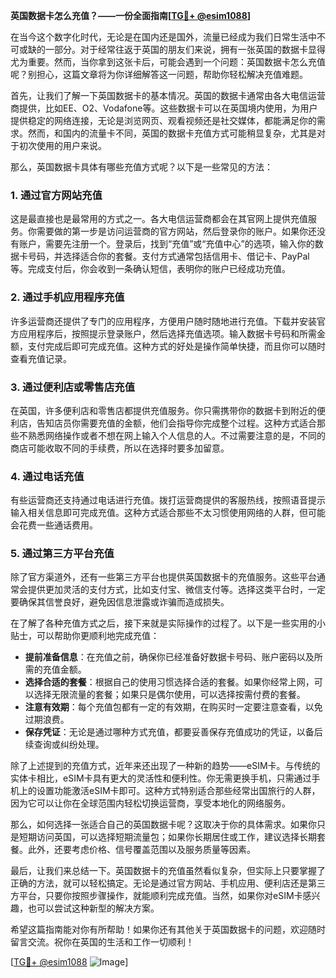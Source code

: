 **英国数据卡怎么充值？——一份全面指南[[TG💪+ @esim1088](https://t.me/s/esim1088)]**

在当今这个数字化时代，无论是在国内还是国外，流量已经成为我们日常生活中不可或缺的一部分。对于经常往返于英国的朋友们来说，拥有一张英国的数据卡显得尤为重要。然而，当你拿到这张卡后，可能会遇到一个问题：英国数据卡怎么充值呢？别担心，这篇文章将为你详细解答这一问题，帮助你轻松解决充值难题。

首先，让我们了解一下英国数据卡的基本情况。英国的数据卡通常由各大电信运营商提供，比如EE、O2、Vodafone等。这些数据卡可以在英国境内使用，为用户提供稳定的网络连接，无论是浏览网页、观看视频还是社交媒体，都能满足你的需求。然而，和国内的流量卡不同，英国的数据卡充值方式可能稍显复杂，尤其是对于初次使用的用户来说。

那么，英国数据卡具体有哪些充值方式呢？以下是一些常见的方法：

### 1. **通过官方网站充值**
这是最直接也是最常用的方式之一。各大电信运营商都会在其官网上提供充值服务。你需要做的第一步是访问运营商的官方网站，然后登录你的账户。如果你还没有账户，需要先注册一个。登录后，找到“充值”或“充值中心”的选项，输入你的数据卡号码，并选择适合你的套餐。支付方式通常包括信用卡、借记卡、PayPal等。完成支付后，你会收到一条确认短信，表明你的账户已经成功充值。

### 2. **通过手机应用程序充值**
许多运营商还提供了专门的应用程序，方便用户随时随地进行充值。下载并安装官方应用程序后，按照提示登录账户，然后选择充值选项。输入数据卡号码和所需金额，支付完成后即可完成充值。这种方式的好处是操作简单快捷，而且你可以随时查看充值记录。

### 3. **通过便利店或零售店充值**
在英国，许多便利店和零售店都提供充值服务。你只需携带你的数据卡到附近的便利店，告知店员你需要充值的金额，他们会指导你完成整个过程。这种方式适合那些不熟悉网络操作或者不想在网上输入个人信息的人。不过需要注意的是，不同的商店可能收取不同的手续费，所以在选择时要多加留意。

### 4. **通过电话充值**
有些运营商还支持通过电话进行充值。拨打运营商提供的客服热线，按照语音提示输入相关信息即可完成充值。这种方式适合那些不太习惯使用网络的人群，但可能会花费一些通话费用。

### 5. **通过第三方平台充值**
除了官方渠道外，还有一些第三方平台也提供英国数据卡的充值服务。这些平台通常会提供更加灵活的支付方式，比如支付宝、微信支付等。选择这类平台时，一定要确保其信誉良好，避免因信息泄露或诈骗而造成损失。

在了解了各种充值方式之后，接下来就是实际操作的过程了。以下是一些实用的小贴士，可以帮助你更顺利地完成充值：

- **提前准备信息**：在充值之前，确保你已经准备好数据卡号码、账户密码以及所需的充值金额。
- **选择合适的套餐**：根据自己的使用习惯选择合适的套餐。如果你经常上网，可以选择无限流量的套餐；如果只是偶尔使用，可以选择按需付费的套餐。
- **注意有效期**：每个充值包都有一定的有效期，在购买时一定要注意查看，以免过期浪费。
- **保存凭证**：无论是通过哪种方式充值，都要妥善保存充值成功的凭证，以备后续查询或纠纷处理。

除了上述提到的充值方式，近年来还出现了一种新的趋势——eSIM卡。与传统的实体卡相比，eSIM卡具有更大的灵活性和便利性。你无需更换手机，只需通过手机上的设置功能激活eSIM卡即可。这种方式特别适合那些经常出国旅行的人群，因为它可以让你在全球范围内轻松切换运营商，享受本地化的网络服务。

那么，如何选择一张适合自己的英国数据卡呢？这取决于你的具体需求。如果你只是短期访问英国，可以选择短期流量包；如果你长期居住或工作，建议选择长期套餐。此外，还要考虑价格、信号覆盖范围以及服务质量等因素。

最后，让我们来总结一下。英国数据卡的充值虽然看似复杂，但实际上只要掌握了正确的方法，就可以轻松搞定。无论是通过官方网站、手机应用、便利店还是第三方平台，只要你按照步骤操作，就能顺利完成充值。当然，如果你对eSIM卡感兴趣，也可以尝试这种新型的解决方案。

希望这篇指南能对你有所帮助！如果你还有其他关于英国数据卡的问题，欢迎随时留言交流。祝你在英国的生活和工作一切顺利！

[[TG💪+ @esim1088](https://t.me/s/esim1088) ![Image](https://i.postimg.cc/4NQfJmqS/Snipaste-2025-05-13-00-14-12.png)]